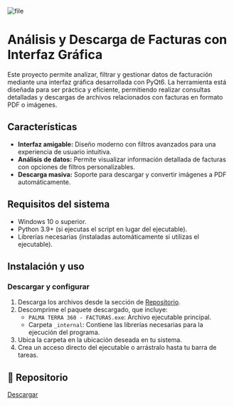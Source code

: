 
![file](https://github.com/user-attachments/assets/1bfb27e7-02c9-4ac4-8e13-8579b5479184)


# Análisis y Descarga de Facturas con Interfaz Gráfica

Este proyecto permite analizar, filtrar y gestionar datos de facturación mediante una interfaz gráfica desarrollada con PyQt6. La herramienta está diseñada para ser práctica y eficiente, permitiendo realizar consultas detalladas y descargas de archivos relacionados con facturas en formato PDF o imágenes.

## Características

- **Interfaz amigable:** Diseño moderno con filtros avanzados para una experiencia de usuario intuitiva.
- **Análisis de datos:** Permite visualizar información detallada de facturas con opciones de filtros personalizables.
- **Descarga masiva:** Soporte para descargar y convertir imágenes a PDF automáticamente.

## Requisitos del sistema

- Windows 10 o superior.
- Python 3.9+ (si ejecutas el script en lugar del ejecutable).
- Librerías necesarias (instaladas automáticamente si utilizas el ejecutable).

## Instalación y uso

### Descargar y configurar

1. Descarga los archivos desde la sección de [Repositorio](#-repositorio).
2. Descomprime el paquete descargado, que incluye:
   - `PALMA TERRA 360 - FACTURAS.exe`: Archivo ejecutable principal.
   - Carpeta `_internal`: Contiene las librerías necesarias para la ejecución del programa.
3. Ubica la carpeta en la ubicación deseada en tu sistema.
4. Crea un acceso directo del ejecutable o arrástralo hasta tu barra de tareas.

## 📂 Repositorio

[Descargar](https://mega.nz/folder/76ICAIBT#vHEpIoWe4oY78Kd_iGU8Bw)
